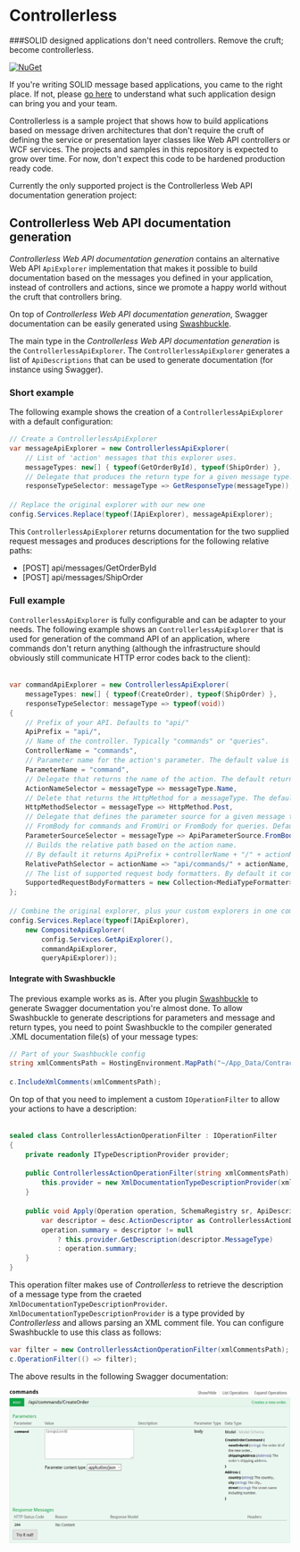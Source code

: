 # Controllerless
###SOLID designed applications don't need controllers. Remove the cruft; become controllerless.


[![NuGet](https://img.shields.io/nuget/v/SolidServices.Controllerless.WebApi.Description.svg)](https://www.nuget.org/packages/SolidServices.Controllerless.WebApi.Description/)


If you're writing SOLID message based applications, you came to the right place. If not, please [go here](https://github.com/dotnetjunkie/solidservices) to understand what such application design can bring you and your team.

Controllerless is a sample project that shows how to build applications based on message driven architectures that don't require the cruft of defining the service or presentation layer classes like Web API controllers or WCF services. The projects and samples in this repository is expected to grow over time. For now, don't expect this code to be hardened production ready code.

Currently the only supported project is the Controllerless Web API documentation generation project:

## Controllerless Web API documentation generation

*Controllerless Web API documentation generation* contains an alternative Web API `ApiExplorer` implementation that makes it possible to build documentation based on the messages you defined in your application, instead of controllers and actions, since we promote a happy world without the cruft that controllers bring.

On top of *Controllerless Web API documentation generation*, Swagger documentation can be easily generated using [Swashbuckle](https://github.com/domaindrivendev/Swashbuckle).

The main type in the *Controllerless Web API documentation generation* is the `ControllerlessApiExplorer`. The `ControllerlessApiExplorer` generates a list of `ApiDescriptions` that can be used to generate documentation (for instance using Swagger).

### Short example
The following example shows the creation of a `ControllerlessApiExplorer` with a default configuration:

``` c#
// Create a ControllerlessApiExplorer
var messageApiExplorer = new ControllerlessApiExplorer(
    // List of 'action' messages that this explorer uses.
    messageTypes: new[] { typeof(GetOrderById), typeof(ShipOrder) },
    // Delegate that produces the return type for a given message type.
    responseTypeSelector: messageType => GetResponseType(messageType));

// Replace the original explorer with our new one
config.Services.Replace(typeof(IApiExplorer), messageApiExplorer);
```

This `ControllerlessApiExplorer` returns documentation for the two supplied request messages and produces descriptions for the following relative paths:

 - [POST] api/messages/GetOrderById
 - [POST] api/messages/ShipOrder

### Full example

`ControllerlessApiExplorer` is fully configurable and can be adapter to your needs. The following example shows an `ControllerlessApiExplorer` that is used for generation of the command API of an application, where commands don't return anything (although the infrastructure should obviously still communicate HTTP error codes back to the client):

``` c#

var commandApiExplorer = new ControllerlessApiExplorer(
    messageTypes: new[] { typeof(CreateOrder), typeof(ShipOrder) },
    responseTypeSelector: messageType => typeof(void))
{
    // Prefix of your API. Defaults to "api/"
    ApiPrefix = "api/",
    // Name of the controller. Typically "commands" or "queries".
	ControllerName = "commands",
    // Parameter name for the action's parameter. The default value is 'message'.
    ParameterName = "command",
    // Delegate that returns the name of the action. The default returns 'messageType.Name'.
    ActionNameSelector = messageType => messageType.Name,
    // Delete that returns the HttpMethod for a messageType. The default returns HttpMethod.Post.
    HttpMethodSelector = messageType => HttpMethod.Post,
    // Delegate that defines the parameter source for a given message type. Typically
    // FromBody for commands and FromUri or FromBody for queries. Default is FromBody.
    ParameterSourceSelector = messageType => ApiParameterSource.FromBody,
    // Builds the relative path based on the action name. 
    // By default it returns ApiPrefix + controllerName + "/" + actionName.
    RelativePathSelector = actionName => "api/commands/" + actionName,
    // The list of supported request body formatters. By default it contains only the json formatter.
    SupportedRequestBodyFormatters = new Collection<MediaTypeFormatter> { new JsonMediaTypeFormatter() },
};

// Combine the original explorer, plus your custom explorers in one composite explorer.
config.Services.Replace(typeof(IApiExplorer),
	new CompositeApiExplorer(
		config.Services.GetApiExplorer(),
		commandApiExplorer,
		queryApiExplorer));
```

#### Integrate with Swashbuckle

The previous example works as is. After you plugin [Swashbuckle](https://github.com/domaindrivendev/Swashbuckle) to generate Swagger documentation you're almost done. To allow Swashbuckle to generate descriptions for parameters and message and return types, you need to point Swashbuckle to the compiler generated .XML documentation file(s) of your message types:

``` c#
// Part of your Swashbuckle config
string xmlCommentsPath = HostingEnvironment.MapPath("~/App_Data/Contract.xml");

c.IncludeXmlComments(xmlCommentsPath);
```

On top of that you need to implement a custom `IOperationFilter` to allow your actions to have a description:

``` c#

sealed class ControllerlessActionOperationFilter : IOperationFilter
{
    private readonly ITypeDescriptionProvider provider;

    public ControllerlessActionOperationFilter(string xmlCommentsPath) {
        this.provider = new XmlDocumentationTypeDescriptionProvider(xmlCommentsPath);
    }

    public void Apply(Operation operation, SchemaRegistry sr, ApiDescription desc) {
        var descriptor = desc.ActionDescriptor as ControllerlessActionDescriptor;
        operation.summary = descriptor != null
            ? this.provider.GetDescription(descriptor.MessageType)
            : operation.summary;
    }
}
```

This operation filter makes use of *Controllerless* to retrieve the description of a message type from the craeted `XmlDocumentationTypeDescriptionProvider`. `XmlDocumentationTypeDescriptionProvider` is a type provided by *Controllerless* and allows parsing an XML comment file. You can configure Swashbuckle to use this class as follows:

``` c#
var filter = new ControllerlessActionOperationFilter(xmlCommentsPath);
c.OperationFilter(() => filter);
```

The above results in the following Swagger documentation:

![Alt text](swaggerexample.png?raw=true "Swagger example")
